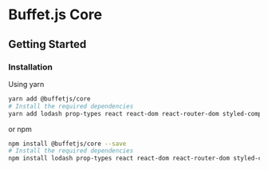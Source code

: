 # Buffet.js Core

## Getting Started

### Installation

Using yarn

```bash
yarn add @buffetjs/core
# Install the required dependencies
yarn add lodash prop-types react react-dom react-router-dom styled-components
```

or npm

```bash
npm install @buffetjs/core --save
# Install the required dependencies
npm install lodash prop-types react react-dom react-router-dom styled-components --save
```
